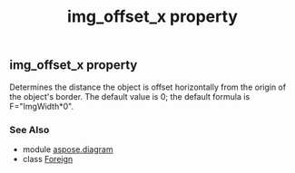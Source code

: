 ﻿---
title: img_offset_x property
second_title: Aspose.Diagram for Python via .NET API References
description: 
type: docs
weight: 50
url: /python-net/aspose.diagram/foreign/img_offset_x/
is_root: false
---

## img_offset_x property


Determines the distance the object is offset horizontally from the origin of the object's border. The default value is 0; the default formula is F="ImgWidth*0".

### See Also
* module [aspose.diagram](../../)
* class [Foreign](/diagram/python-net/aspose.diagram/foreign)
